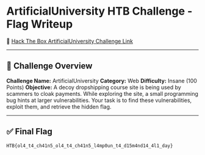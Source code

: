# ArtificialUniversity HTB Challenge - Flag Writeup

🔗 [Hack The Box ArtificialUniversity Challenge Link](https://app.hackthebox.com/challenges/ArtificialUniversity)

---

## 🎯 Challenge Overview

**Challenge Name:** ArtificialUniversity
**Category:** Web
**Difficulty:** Insane (100 Points)
**Objective:**
A decoy dropshipping course site is being used by scammers to cloak payments.
While exploring the site, a small programming bug hints at larger vulnerabilities.
Your task is to find these vulnerabilities, exploit them, and retrieve the hidden flag.

---

## ✅ Final Flag

```
HTB{ol4_t4_ch41n5_ol4_t4_ch41n5_l4mp0un_t4_d15m4nd14_4l1_day}
```
